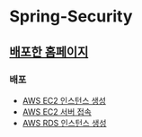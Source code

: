 # Spring-Security

## [배포한 홈페이지](http://ec2-3-38-71-198.ap-northeast-2.compute.amazonaws.com:9090/)

### 배포
- [AWS EC2 인스턴스 생성](https://yanglet.tistory.com/12)
- [AWS EC2 서버 접속](https://yanglet.tistory.com/13)
- [AWS RDS 인스턴스 생성](https://yanglet.tistory.com/14)
